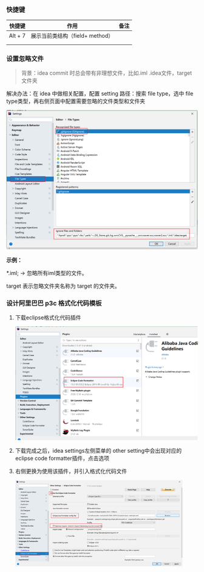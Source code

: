 ### 快捷键

| 快捷键  | 作用                            | 备注 |
| ------- | ------------------------------- | ---- |
| Alt + 7 | 展示当前类结构（field+ method） |      |
|         |                                 |      |
|         |                                 |      |







### 设置忽略文件

> 背景：idea commit 时总会带有非理想文件，比如.iml .idea文件，target 文件夹

解决办法：在 idea 中做相关配置，配置 setting 路径：搜索 file type，选中 file type类型，再右侧页面中配置需要忽略的文件类型和文件夹

<img src="./static/idea 设置忽略文件类型和文件夹.png" alt="idea 设置忽略文件类型和文件夹" style="zoom: 50%;" />

**示例：**

*.iml; -> 忽略所有iml类型的文件。

target	表示忽略文件夹名称为 target 的文件夹。 



### 设计阿里巴巴 p3c 格式化代码模板

1. 下载eclipse格式化代码插件

   ![eclipse-code-formatter插件](./static/eclipse-code-formatter插件.png)

2. 下载完成之后，idea settings左侧菜单的 other setting中会出现对应的 eclipse code formatter插件，点击选项

3. 右侧更换为使用该插件，并引入格式化代码文件

   <img src="./static/idea中引入 p3c 格式化代码模板.png" alt="idea中引入 p3c 格式化代码模板" style="zoom:43%;" />